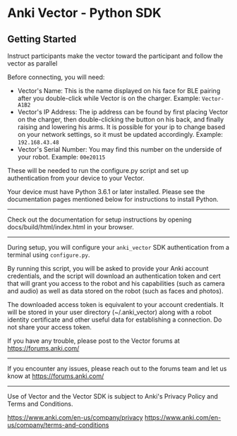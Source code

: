 # Anki Vector - Python SDK

## Getting Started


Instruct participants make the vector toward the participant 
and follow the vector as parallel



Before connecting, you will need:

* Vector's Name: This is the name displayed on his face for BLE pairing after you double-click while Vector is on the charger. Example: `Vector-A1B2`
* Vector's IP Address: The ip address can be found by first placing Vector on the charger, then double-clicking the button on his back, and finally raising and lowering his arms. It is possible for your ip to change based on your network settings, so it must be updated accordingly. Example: `192.168.43.48`
* Vector's Serial Number: You may find this number on the underside of your robot. Example: `00e20115`

These will be needed to run the configure.py script and set up authentication from your device to your Vector.

Your device must have Python 3.6.1 or later installed. Please see the documentation pages mentioned below for instructions to install Python.


---

Check out the documentation for setup instructions by opening docs/build/html/index.html in your browser.

---

During setup, you will configure your `anki_vector` SDK authentication from a terminal using `configure.py`.

By running this script, you will be asked to provide your Anki account credentials, and the script will download an authentication token and cert that will grant you access to the robot and his capabilities (such as camera and audio) as well as data stored on the robot (such as faces and photos).

The downloaded access token is equivalent to your account credentials. It will be stored in your user directory (~/.anki_vector) along with a robot identity certificate and other useful data for establishing a connection. Do not share your access token.

If you have any trouble, please post to the Vector forums at https://forums.anki.com/

---

If you encounter any issues, please reach out to the forums team and let us know at https://forums.anki.com/

---

Use of Vector and the Vector SDK is subject to Anki's Privacy Policy and Terms and Conditions.

https://www.anki.com/en-us/company/privacy
https://www.anki.com/en-us/company/terms-and-conditions
